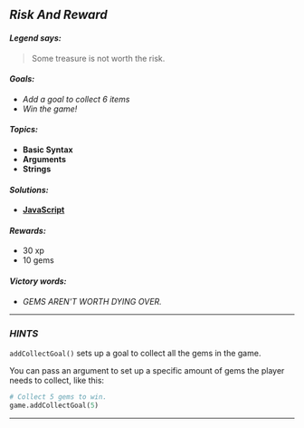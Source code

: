 ## _Risk And Reward_

#### _Legend says:_
> Some treasure is not worth the risk.

#### _Goals:_
+ _Add a goal to collect 6 items_
+ _Win the game!_

#### _Topics:_
+ **Basic Syntax**
+ **Arguments**
+ **Strings**

#### _Solutions:_
+ **[JavaScript](riskAndReward.js)**

#### _Rewards:_
+ 30 xp
+ 10 gems

#### _Victory words:_
+ _GEMS AREN'T WORTH DYING OVER._

___

### _HINTS_

`addCollectGoal()` sets up a goal to collect all the gems in the game.

You can pass an argument to set up a specific amount of gems the player needs to collect, like this:

```python
# Collect 5 gems to win.
game.addCollectGoal(5)
```

___
